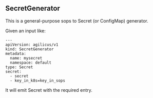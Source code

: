 ## SecretGenerator

This is a general-purpose sops to Secret (or ConfigMap) generator.

Given an input like:

```
---
apiVersion: agilicus/v1
kind: SecretGenerator
metadata:
  name: mysecret
  namespace: default
type: Secret
secret:
  - secret
  - key_in_k8s=key_in_sops
```

It will emit Secret with the required entry.
